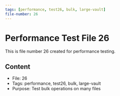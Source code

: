 ```yaml
---
tags: [performance, test26, bulk, large-vault]
file-number: 26
---
```


# Performance Test File 26

This is file number 26 created for performance testing.

## Content
- File: 26
- Tags: performance, test26, bulk, large-vault
- Purpose: Test bulk operations on many files

